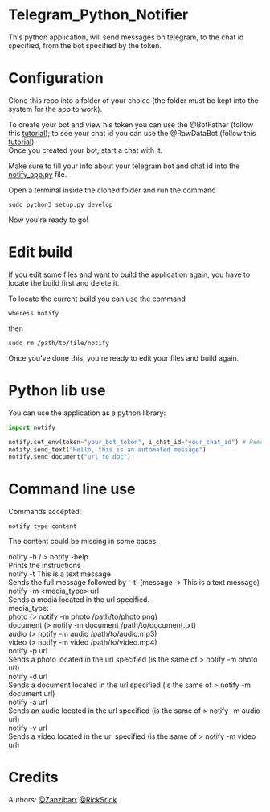 # Telegram_Python_Notifier
This python application, will send messages on telegram, to the chat id specified, from the bot specified by the token.  

# Configuration
Clone this repo into a folder of your choice (the folder must be kept into the system for the app to work).  

To create your bot and view his token you can use the @BotFather (follow this <a href="https://www.youtube.com/watch?v=aNmRNjME6mE">tutorial</a>); to see your chat id you can use the @RawDataBot (follow this <a href="https://www.youtube.com/watch?v=UPC5Ck1oU6k">tutorial</a>).  
Once you created your bot, start a chat with it.  

Make sure to fill your info about your telegram bot and chat id into the <a href="https://github.com/Zanzibarr/Telegram_Python_Notifier/blob/main/notify_app.py">notify_app.py</a> file.  

Open a terminal inside the cloned folder and run the command  
```shell
sudo python3 setup.py develop
```

Now you're ready to go!

# Edit build

If you edit some files and want to build the application again, you have to locate the build first and delete it.

To locate the current build you can use the command  
```shell
whereis notify
```
then  
```shell
sudo rm /path/to/file/notify
```

Once you've done this, you're ready to edit your files and build again.

# Python lib use
You can use the application as a python library:
```python
import notify

notify.set_env(token="your_bot_token", i_chat_id="your_chat_id") # Remember to use this method before calling any other method
notify.send_text("Hello, this is an automated message")
notify.send_document("url_to_doc")
```

# Command line use
Commands accepted:
```shell
notify type content
```

The content could be missing in some cases.  

notify -h / > notify -help  
    Prints the instructions  
notify -t This is a text message  
    Sends the full message followed by '-t' (message -> This is a text message)  
notify -m <media_type> url  
    Sends a media located in the url specified.  
    media_type:  
        photo (> notify -m photo /path/to/photo.png)  
        document (> notify -m document /path/to/document.txt)  
        audio (> notify -m audio /path/to/audio.mp3)  
        video (> notify -m video /path/to/video.mp4)  
notify -p url  
    Sends a photo located in the url specified (is the same of > notify -m photo url)  
notify -d url  
    Sends a document located in the url specified (is the same of > notify -m document url)  
notify -a url  
    Sends an audio located in the url specified (is the same of > notify -m audio url)  
notify -v url  
    Sends a video located in the url specified (is the same of > notify -m video url)  


# Credits
Authors: <a href="https://github.com/Zanzibarr">@Zanzibarr</a> <a href="https://github.com/RickSrick">@RickSrick</a>
